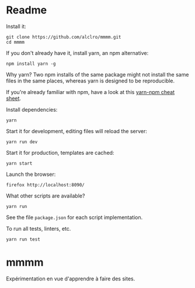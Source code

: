 # Readme

Install it:
```
git clone https://github.com/alclro/mmmm.git
cd mmmm
```

If you don't already have it, install yarn, an npm alternative:
```
npm install yarn -g
```

Why yarn? Two npm installs of the same package might not install
the same files in the same places, whereas yarn is designed to be reproducible.

If you're already familiar with npm, have a look at this
[yarn-npm cheat sheet](https://github.com/areai51/yarn-cheatsheet).

Install dependencies:
```
yarn
```

Start it for development, editing files will reload the server:
```
yarn run dev
```

Start it for production, templates are cached:
```
yarn start
```

Launch the browser:
```
firefox http://localhost:8090/
```

What other scripts are available?
```
yarn run
```

See the file ```package.json``` for each script implementation.

To run all tests, linters, etc.
```
yarn run test
```

# mmmm
Expérimentation en vue d'apprendre à faire des sites.
